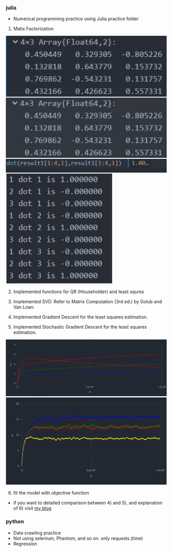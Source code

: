 ### julia
- Numerical programming practice using Julia practice folder
1) Matix Factorization


![](/images/1.png)
![](/images/2.png)
![](/images/3.png)
![](/images/4.png)

2) Implemented functions for QR (Householder) and least squres

3) Implemented SVD. Refer to Matrix Computation (3rd ed.) by Golub and Van Loan:

4) Implemented Gradient Descent for the least squares estimation.

5) Implemented Stochastic Gradient Descent for the least squares estimation.

![](/images/10.png)
![](/images/13.png)

6) fit the model with objective function

- if you want to detailed comparison between 4) and 5), and explanation of 6) visit [my blog](https://spellonyou.github.io/)

### python

- Data crawling practice
- Not using selenium, Phantom, and so on. only requests.(time)
- Regression
